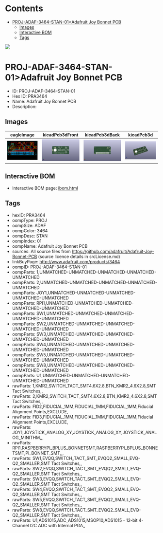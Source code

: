 



Contents
========

* [PROJ-ADAF-3464-STAN-01>Adafruit Joy Bonnet PCB](#proj-adaf-3464-stan-01adafruit-joy-bonnet-pcb)
	* [Images](#images)
	* [Interactive BOM](#interactive-bom)
	* [Tags](#tags)
  
![][im]
# PROJ-ADAF-3464-STAN-01>Adafruit Joy Bonnet PCB

- ID: PROJ-ADAF-3464-STAN-01
- Hex ID: PRA3464
- Name: Adafruit Joy Bonnet PCB
- Description: 

## Images
  
  

|eagleImage|kicadPcb3dFront|kicadPcb3dBack|kicadPcb3d|
| :---: | :---: | :---: | :---: |
|[![eagleImage](eagleImage_140.png)](eagleImage_.png)|[![kicadPcb3dFront](kicadPcb3dFront_140.png)](kicadPcb3dFront_.png)|[![kicadPcb3dBack](kicadPcb3dBack_140.png)](kicadPcb3dBack_.png)|[![kicadPcb3d](kicadPcb3d_140.png)](kicadPcb3d_.png)|

## Interactive BOM

- Interactive BOM page: [ibom.html](kicad/bom/ibom.html)

## Tags

- hexID: PRA3464
- oompType: PROJ
- oompSize: ADAF
- oompColor: 3464
- oompDesc: STAN
- oompIndex: 01
- oompName: Adafruit Joy Bonnet PCB
- sources: All source files from https://github.com/adafruit/Adafruit-Joy-Bonnet-PCB (source licence details in srcLicense.md)
- linkBuyPage: http://www.adafruit.com/products/3464
- oompID: PROJ-ADAF-3464-STAN-01
- oompParts: 1,UNMATCHED-UNMATCHED-UNMATCHED-UNMATCHED-UNMATCHED
- oompParts: 2,UNMATCHED-UNMATCHED-UNMATCHED-UNMATCHED-UNMATCHED
- oompParts: JOY1,UNMATCHED-UNMATCHED-UNMATCHED-UNMATCHED-UNMATCHED
- oompParts: RPI1,UNMATCHED-UNMATCHED-UNMATCHED-UNMATCHED-UNMATCHED
- oompParts: SW1,UNMATCHED-UNMATCHED-UNMATCHED-UNMATCHED-UNMATCHED
- oompParts: SW2,UNMATCHED-UNMATCHED-UNMATCHED-UNMATCHED-UNMATCHED
- oompParts: SW3,UNMATCHED-UNMATCHED-UNMATCHED-UNMATCHED-UNMATCHED
- oompParts: SW4,UNMATCHED-UNMATCHED-UNMATCHED-UNMATCHED-UNMATCHED
- oompParts: SW5,UNMATCHED-UNMATCHED-UNMATCHED-UNMATCHED-UNMATCHED
- oompParts: SW8,UNMATCHED-UNMATCHED-UNMATCHED-UNMATCHED-UNMATCHED
- oompParts: U1,UNMATCHED-UNMATCHED-UNMATCHED-UNMATCHED-UNMATCHED
- rawParts: 1,KMR2,SWITCH_TACT_SMT4.6X2.8,BTN_KMR2_4.6X2.8,SMT Tact Switches,,
- rawParts: 2,KMR2,SWITCH_TACT_SMT4.6X2.8,BTN_KMR2_4.6X2.8,SMT Tact Switches,,
- rawParts: FID2,FIDUCIAL_1MM,FIDUCIAL_1MM,FIDUCIAL_1MM,Fiducial Alignment Points,EXCLUDE,
- rawParts: FID3,FIDUCIAL_1MM,FIDUCIAL_1MM,FIDUCIAL_1MM,Fiducial Alignment Points,EXCLUDE,
- rawParts: JOY1,JOYSTICK_ANALOG_XY,JOYSTICK_ANALOG_XY,JOYSTICK_ANALOG_MINITHM,,,
- rawParts: RPI1,RASPBERRYPI_BPLUS_BONNETSMT,RASPBERRYPI_BPLUS_BONNETSMT,PI_BONNET_SMT,,,
- rawParts: SW1,EVQQ,SWITCH_TACT_SMT_EVQQ2_SMALL,EVQ-Q2_SMALLER,SMT Tact Switches,,
- rawParts: SW2,EVQQ,SWITCH_TACT_SMT_EVQQ2_SMALL,EVQ-Q2_SMALLER,SMT Tact Switches,,
- rawParts: SW3,EVQQ,SWITCH_TACT_SMT_EVQQ2_SMALL,EVQ-Q2_SMALLER,SMT Tact Switches,,
- rawParts: SW4,EVQQ,SWITCH_TACT_SMT_EVQQ2_SMALL,EVQ-Q2_SMALLER,SMT Tact Switches,,
- rawParts: SW5,EVQQ,SWITCH_TACT_SMT_EVQQ2_SMALL,EVQ-Q2_SMALLER,SMT Tact Switches,,
- rawParts: SW8,EVQQ,SWITCH_TACT_SMT_EVQQ2_SMALL,EVQ-Q2_SMALLER,SMT Tact Switches,,
- rawParts: U1,ADS1015,ADC_ADS1015,MSOP10,ADS1015 - 12-bit 4-Channel I2C ADC with Internal PGA,,



[im]: kicadPcb3d_450.png
